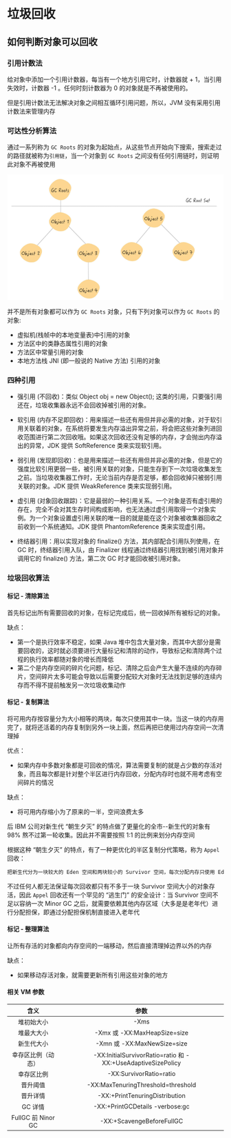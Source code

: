 # 垃圾回收

## 如何判断对象可以回收

### 引用计数法

给对象中添加一个引用计数器，每当有一个地方引用它时，计数器就 + 1，当引用失效时，计数器 -1 。任何时刻计数器为 0 的对象就是不再被使用的。

但是引用计数法无法解决对象之间相互循环引用问题，所以，JVM 没有采用引用计数法来管理内存

### 可达性分析算法

通过一系列称为 `GC Roots` 的对象为起始点，从这些节点开始向下搜索，搜索走过的路径就被称为`引用链`，当一个对象到 `GC Roots` 之间没有任何引用链时，则证明此对象不再被使用

![图 4](../../.image/866cd1e6ef215962b95efcd31a72cd7080e33d6a4dc160434d3481307a352ab8.png)  

并不是所有对象都可以作为 `GC Roots` 对象，只有下列对象可以作为 `GC Roots` 的对象:

- 虚拟机(栈帧中的本地变量表)中引用的对象
- 方法区中的类静态属性引用的对象
- 方法区中常量引用的对象
- 本地方法栈 JNI (即一般说的 Native 方法) 引用的对象

### 四种引用

- 强引用 (不回收)：类似 Object obj = new Object(); 这类的引用，只要强引用还在，垃圾收集器永远不会回收掉被引用的对象。

- 软引用 (内存不足即回收)：用来描述一些还有用但并非必需的对象，对于软引用关联着的对象，在系统将要发生内存溢出异常之前，将会把这些对象列进回收范围进行第二次回收哦。如果这次回收还没有足够的内存，才会抛出内存溢出的异常，JDK 提供 SoftReference 类来实现软引用。

- 弱引用 (发现即回收)：也是用来描述一些还有用但并非必需的对象，但是它的强度比软引用更弱一些，被引用关联的对象，只能生存到下一次垃圾收集发生之前。当垃圾收集器工作时，无论当前内存是否足够，都会回收掉只被弱引用关联的对象。JDK 提供 WeakReference 类来实现弱引用。

- 虚引用 (对象回收跟踪)：它是最弱的一种引用关系。一个对象是否有虚引用的存在，完全不会对其生存时间构成影响，也无法通过虚引用取得一个对象实例。为一个对象设置虚引用关联的唯一目的就是能在这个对象被收集器回收之前收到一个系统通知。JDK 提供 PhantomReference 类来实现虚引用。

- 终结器引用：用以实现对象的 finalize() 方法，其内部配合引用队列使用，在 GC 时，终结器引用入队，由 Finalizer 线程通过终结器引用找到被引用对象并调用它的 finalize() 方法，第二次 GC 时才能回收被引用对象。

### 垃圾回收算法

#### 标记 - 清除算法

首先标记出所有需要回收的对象，在标记完成后，统一回收掉所有被标记的对象。

缺点：

- 第一个是执行效率不稳定，如果 Java 堆中包含大量对象，而其中大部分是需要回收的，这时就必须要进行大量标记和清除的动作，导致标记和清除两个过程的执行效率都随对象的增长而降低
- 第二个是内存空间的碎片化问题，标记、清除之后会产生大量不连续的内存碎片，空间碎片太多可能会导致以后需要分配较大对象时无法找到足够的连续内存而不得不提前触发另一次垃圾收集动作

#### 标记 - 复制算法

将可用内存按容量分为大小相等的两块，每次只使用其中一块。当这一块的内存用完了，就将还活着的内存复制到另外一块上面，然后再把已使用过内存空间一次清理掉

优点：

- 如果内存中多数对象都是可回收的情况，算法需要复制的就是占少数的存活对象，而且每次都是针对整个半区进行内存回收，分配内存时也就不用考虑有空间碎片的情况

缺点：

- 将可用内存缩小为了原来的一半，空间浪费太多

后 IBM 公司对新生代 “朝生夕灭” 的特点做了更量化的全市--新生代的对象有 98% 熬不过第一轮收集。因此并不需要按照 1:1 的比例来划分内存空间

根据这种 “朝生夕灭” 的特点，有了一种更优化的半区复制分代策略，称为 `Appel` 回收：

```java
把新生代分为一块较大的 Eden 空间和两块较小的 Survivor 空间，每次分配内存只使用 Eden 和其中的一块 Survivor。当发生垃圾搜集时，将 Eden 和 Survivor 中仍然存活的对象一次复制到另外一快 Survivor 空间上，然后直接清理掉 Eden 和 已使用过的 Survivor。HotSpot 虚拟机默认 Eden 和 Survivor 的比例是 8:1
```

不过任何人都无法保证每次回收都只有不多于一块 Survivor 空间大小的对象存活，因此 `Appel` 回收还有一个罕见的 “逃生门” 的安全设计：当 Survivor 空间不足以容纳一次 Minor GC 之后，就需要依赖其他内存区域（大多是是老年代）进行分配担保，即通过分配担保机制直接进入老年代

#### 标记 - 整理算法

让所有存活的对象都向内存空间的一端移动，然后直接清理掉边界以外的内存

缺点：

- 如果移动存活对象，就需要更新所有引用这些对象的地方

#### 相关 VM 参数

|  含义  |  参数  |
| :---:  |:----: |
| 堆初始大小 | -Xms |
| 堆最大大小 | -Xmx 或 -XX:MaxHeapSize=size |
| 新生代大小 | -Xmn 或 -XX:MaxNewSize=size |
| 幸存区比例（动态） | -XX:InitialSurvivorRatio=ratio 和 -XX:+UseAdaptiveSizePolicy|
| 幸存区比例 | -XX:SurvivorRatio=ratio |
| 晋升阈值 | -XX:MaxTenuringThreshold=threshold |
| 晋升详情 | -XX:+PrintTenuringDistribution |
| GC 详情 | -XX:+PrintGCDetails -verbose:gc |
| FullGC 前 Ninor GC | -XX:+ScavengeBeforeFullGC |
